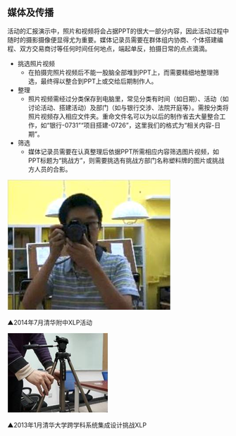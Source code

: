 ## 媒体及传播

活动的汇报演示中，照片和视频将会占据PPT的很大一部分内容，因此活动过程中随时的摄影摄像便显得尤为重要。媒体记录员需要在群体组内协商、个体搭建编程、双方交易商讨等任何时间任何地点，端起单反，拍摄日常的点点滴滴。

* 挑选照片视频
	*  在拍摄完照片视频后不能一股脑全部堆到PPT上，而需要精细地整理筛选，最终得以整合到PPT上或交给后期制作人。
* 整理
	* 照片视频需经过分类保存到电脑里，常见分类有时间（如日期）、活动（如讨论活动、搭建活动）及部门（如与银行交涉、法院开庭等）。需按分类将照片视频存入相应文件夹。重命文件名可以为以后的制作省去大量整合工作，如“银行-0731”“项目搭建-0726”，这里我们的格式为“相关内容-日期”。
* 筛选
	* 媒体记录员需要在认真整理后依据PPT所需相应内容筛选图片视频，如PPT标题为“挑战方”，则需要挑选有挑战方部门名称塑料牌的图片或挑战方人员的合影。
	

![0](00.jpg)

▲2014年7月清华附中XLP活动

![0](01.jpg)

▲2013年1月清华大学跨学科系统集成设计挑战XLP
